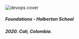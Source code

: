 ![devops cover](https://github.com/tatsOre/holberton-system_engineering-devops/blob/master/devops.png)
##### Foundations - Holberton School
##### 2020. Cali, Colombia.
